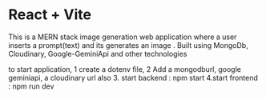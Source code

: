 # React + Vite

This is a MERN stack image generation web application where a user inserts a prompt(text) and its generates an image . Built using MongoDb, Cloudinary, Google-GeminiApi and other technologies

to start application, 
1 create a dotenv file,
2 Add a mongodburl, google geminiapi, a cloudinary url also
3. start backend : npm start
4.start frontend : npm run dev

